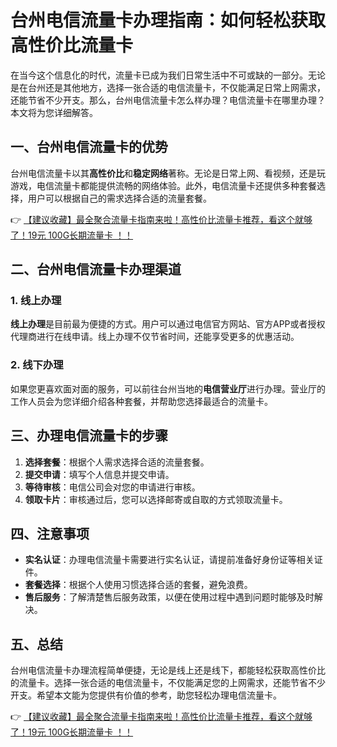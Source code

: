 # 台州电信流量卡办理指南：如何轻松获取高性价比流量卡

在当今这个信息化的时代，流量卡已成为我们日常生活中不可或缺的一部分。无论是在台州还是其他地方，选择一张合适的电信流量卡，不仅能满足日常上网需求，还能节省不少开支。那么，台州电信流量卡怎么样办理？电信流量卡在哪里办理？本文将为您详细解答。

## 一、台州电信流量卡的优势

台州电信流量卡以其**高性价比**和**稳定网络**著称。无论是日常上网、看视频，还是玩游戏，电信流量卡都能提供流畅的网络体验。此外，电信流量卡还提供多种套餐选择，用户可以根据自己的需求选择合适的流量套餐。

👉 [【建议收藏】最全聚合流量卡指南来啦！高性价比流量卡推荐，看这个就够了！19元 100G长期流量卡 ！！](https://bit.ly/Liuliangka)

## 二、台州电信流量卡办理渠道

### 1. 线上办理

**线上办理**是目前最为便捷的方式。用户可以通过电信官方网站、官方APP或者授权代理商进行在线申请。线上办理不仅节省时间，还能享受更多的优惠活动。

### 2. 线下办理

如果您更喜欢面对面的服务，可以前往台州当地的**电信营业厅**进行办理。营业厅的工作人员会为您详细介绍各种套餐，并帮助您选择最适合的流量卡。

## 三、办理电信流量卡的步骤

1. **选择套餐**：根据个人需求选择合适的流量套餐。
2. **提交申请**：填写个人信息并提交申请。
3. **等待审核**：电信公司会对您的申请进行审核。
4. **领取卡片**：审核通过后，您可以选择邮寄或自取的方式领取流量卡。

## 四、注意事项

- **实名认证**：办理电信流量卡需要进行实名认证，请提前准备好身份证等相关证件。
- **套餐选择**：根据个人使用习惯选择合适的套餐，避免浪费。
- **售后服务**：了解清楚售后服务政策，以便在使用过程中遇到问题时能够及时解决。

## 五、总结

台州电信流量卡办理流程简单便捷，无论是线上还是线下，都能轻松获取高性价比的流量卡。选择一张合适的电信流量卡，不仅能满足您的上网需求，还能节省不少开支。希望本文能为您提供有价值的参考，助您轻松办理电信流量卡。

👉 [【建议收藏】最全聚合流量卡指南来啦！高性价比流量卡推荐，看这个就够了！19元 100G长期流量卡 ！！](https://bit.ly/Liuliangka)